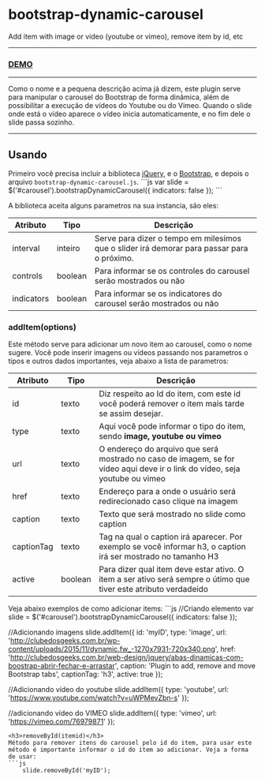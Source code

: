 # bootstrap-dynamic-carousel
Add item with image or video (youtube or vimeo), remove item by id, etc
<hr/>
<h3><a href="http://jayralencar.com.br/exemplos/bootstrap-dynamic-carousel/">DEMO</a></h3>
<hr/>
Como o nome e a pequena descrição acima já dizem, este plugin serve para manipular o carousel do Bootstrap de forma dinâmica, além de possibilitar a execução de vídeos do Youtube ou do Vimeo. Quando o slide onde está o vídeo aparece o vídeo inicia automaticamente, e no fim dele o slide passa sozinho.
<hr/>
<h2>Usando</h2>
Primeiro você precisa incluir a biblioteca <a href="http://jquery.com/" targer="_blank">jQuery</a>, e o <a href="//getbootstrap.com">Bootstrap</a>, e depois o arquivo <code>bootstrap-dynamic-carousel.js</code>.
```js
var slide = $('#carousel').bootstrapDynamicCarousel({
	indicators: false
});
```

A biblioteca aceita alguns parametros na sua instancia, são eles:
<table>
  <thead>
    <tr>
      <th>Atributo</th>
      <th>Tipo</th>
      <th>Descrição</th>
    </tr>
  </thead>
  <tbody>
    <tr>
      <td>interval</td>
      <td>inteiro</td>
      <td>Serve para dizer o tempo em milesimos que o slider irá demorar para passar para o próximo.</td>
    </tr>
     <tr>
      <td>controls</td>
      <td>boolean</td>
      <td>Para informar se os controles do carousel serão mostrados ou não</td>
    </tr>
     <tr>
      <td>indicators</td>
      <td>boolean</td>
      <td>Para informar se os indicatores do carousel serão mostrados ou não</td>
    </tr>
  </tbody>
</table>

<h3>addItem(options)</h3>
Este método serve para adicionar um novo item ao carousel, como o nome sugere. Você pode inserir imagens ou vídeos passando nos parametros o tipos e outros dados importantes, veja abaixo a lista de parametros:
<table>
  <thead>
    <tr>
      <th>Atributo</th>
      <th>Tipo</th>
      <th>Descrição</th>
    </tr>
  </thead>
  <tbody>
    <tr>
      <td>id</td>
      <td>texto</td>
      <td>Diz respeito ao Id do item, com este id você poderá remover o item mais tarde se assim desejar.</td>
    </tr>
    <tr>
      <td>type</td>
      <td>texto</td>
      <td>Aqui você pode informar o tipo do item, sendo <strong>image, youtube ou vimeo</strong></td>
    </tr>
    <tr>
      <td>url</td>
      <td>texto</td>
      <td>O endereço do arquivo que será mostrado no caso de imagem, se for vídeo aqui deve ir o link do vídeo, seja youtube ou vimeo</td>
    </tr>
    <tr>
      <td>href</td>
      <td>texto</td>
      <td>Endereço para a onde o usuário será redirecionado caso clique na imagem</td>
    </tr>
    <tr>
      <td>caption</td>
      <td>texto</td>
      <td>Texto que será mostrado no slide como caption</td>
    </tr>
    <tr>
      <td>captionTag</td>
      <td>texto</td>
      <td>Tag na qual o caption irá aparecer. Por exemplo se você informar h3, o caption irá ser mostrado no tamanho H3</td>
    </tr>
    <tr>
      <td>active</td>
      <td>boolean</td>
      <td>Para dizer qual item deve estar ativo. O item a ser ativo será sempre o útimo que tiver este atributo verdadeido</td>
    </tr>
  </tbody>
</table>
Veja abaixo exemplos de como adicionar items:
```js
//Criando elemento
var slide = $('#carousel').bootstrapDynamicCarousel({
	indicators: false
});

//Adicionando imagens
slide.addItem({
	id: 'myID',
	type: 'image',
	url: 'http://clubedosgeeks.com.br/wp-content/uploads/2015/11/dynamic.fw_-1270x7931-720x340.png',
	href: 'http://clubedosgeeks.com.br/web-design/jquery/abas-dinamicas-com-boostrap-abrir-fechar-e-arrastar',
	caption: 'Plugin to add, remove and move Bootstrap tabs',
	captionTag: 'h3',
	active: true
});
	
//Adicionando vídeo do youtube
slide.addItem({
	type: 'youtube',
	url: 'https://www.youtube.com/watch?v=uWPMevZbn-s'
});
	
//adicionando vídeo do VIMEO
slide.addItem({
	type: 'vimeo',
	url: 'https://vimeo.com/76979871'
});
```
<h3>removeById(itemid)</h3>
Método para remover itens do carousel pelo id do item, para usar este método é importante informar o id do item ao adicionar. Veja a forma de usar:
```js
    slide.removeById('myID');
```
